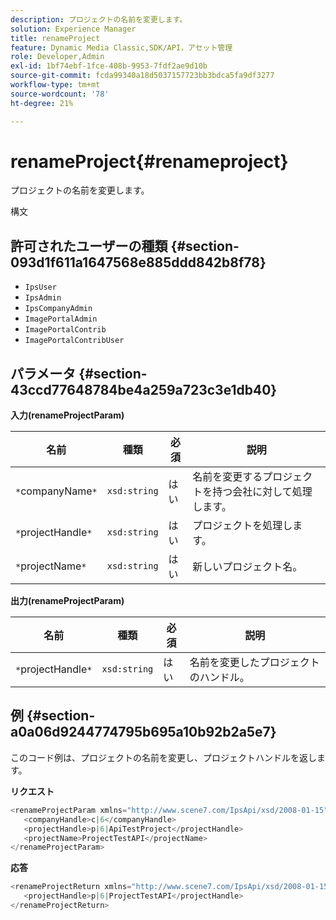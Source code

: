 ```yaml
---
description: プロジェクトの名前を変更します。
solution: Experience Manager
title: renameProject
feature: Dynamic Media Classic,SDK/API，アセット管理
role: Developer,Admin
exl-id: 1bf74ebf-1fce-408b-9953-7fdf2ae9d10b
source-git-commit: fcda99340a18d5037157723bb3bdca5fa9df3277
workflow-type: tm+mt
source-wordcount: '78'
ht-degree: 21%

---
```


# renameProject{#renameproject}

プロジェクトの名前を変更します。

構文

## 許可されたユーザーの種類 {#section-093d1f611a1647568e885ddd842b8f78}

* `IpsUser`
* `IpsAdmin`
* `IpsCompanyAdmin`
* `ImagePortalAdmin`
* `ImagePortalContrib`
* `ImagePortalContribUser`

## パラメータ {#section-43ccd77648784be4a259a723c3e1db40}

**入力(renameProjectParam)**

| 名前 | 種類 | 必須 | 説明 |
|---|---|---|---|
| `*`companyName`*` | `xsd:string` | はい | 名前を変更するプロジェクトを持つ会社に対して処理します。 |
| `*`projectHandle`*` | `xsd:string` | はい | プロジェクトを処理します。 |
| `*`projectName`*` | `xsd:string` | はい | 新しいプロジェクト名。 |

**出力(renameProjectParam)**

| 名前 | 種類 | 必須 | 説明 |
|---|---|---|---|
| `*`projectHandle`*` | `xsd:string` | はい | 名前を変更したプロジェクトのハンドル。 |

## 例 {#section-a0a06d9244774795b695a10b92b2a5e7}

このコード例は、プロジェクトの名前を変更し、プロジェクトハンドルを返します。

**リクエスト**

```java
<renameProjectParam xmlns="http://www.scene7.com/IpsApi/xsd/2008-01-15">
   <companyHandle>c|6</companyHandle>
   <projectHandle>p|6|ApiTestProject</projectHandle>
   <projectName>ProjectTestAPI</projectName>
</renameProjectParam>
```

**応答**

```java
<renameProjectReturn xmlns="http://www.scene7.com/IpsApi/xsd/2008-01-15">
   <projectHandle>p|6|ProjectTestAPI</projectHandle>
</renameProjectReturn>
```
